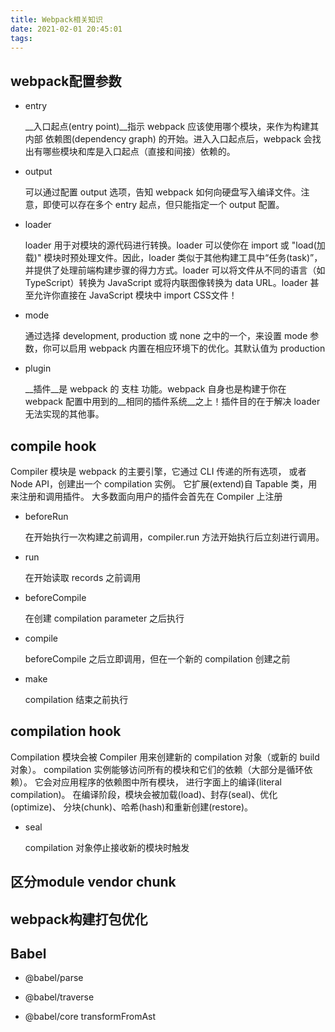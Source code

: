 ```yaml
---
title: Webpack相关知识
date: 2021-02-01 20:45:01
tags:
---
```


## webpack配置参数

* entry

    __入口起点(entry point)__指示 webpack 应该使用哪个模块，来作为构建其内部 依赖图(dependency graph) 的开始。进入入口起点后，webpack 会找出有哪些模块和库是入口起点（直接和间接）依赖的。

* output

    可以通过配置 output 选项，告知 webpack 如何向硬盘写入编译文件。注意，即使可以存在多个 entry 起点，但只能指定一个 output 配置。

* loader

    loader 用于对模块的源代码进行转换。loader 可以使你在 import 或 "load(加载)" 模块时预处理文件。因此，loader 类似于其他构建工具中“任务(task)”，并提供了处理前端构建步骤的得力方式。loader 可以将文件从不同的语言（如 TypeScript）转换为 JavaScript 或将内联图像转换为 data URL。loader 甚至允许你直接在 JavaScript 模块中 import CSS文件！

* mode

    通过选择 development, production 或 none 之中的一个，来设置 mode 参数，你可以启用 webpack 内置在相应环境下的优化。其默认值为 production

* plugin

    __插件__是 webpack 的 支柱 功能。webpack 自身也是构建于你在 webpack 配置中用到的__相同的插件系统__之上！插件目的在于解决 loader 无法实现的其他事。

## compile hook

Compiler 模块是 webpack 的主要引擎，它通过 CLI 传递的所有选项， 或者 Node API，创建出一个 compilation 实例。 它扩展(extend)自 Tapable 类，用来注册和调用插件。 大多数面向用户的插件会首先在 Compiler 上注册

* beforeRun

    在开始执行一次构建之前调用，compiler.run 方法开始执行后立刻进行调用。

* run

    在开始读取 records 之前调用

* beforeCompile 

    在创建 compilation parameter 之后执行

* compile

    beforeCompile 之后立即调用，但在一个新的 compilation 创建之前

* make

    compilation 结束之前执行

##  compilation hook

Compilation 模块会被 Compiler 用来创建新的 compilation 对象（或新的 build 对象）。 compilation 实例能够访问所有的模块和它们的依赖（大部分是循环依赖）。 它会对应用程序的依赖图中所有模块， 进行字面上的编译(literal compilation)。 在编译阶段，模块会被加载(load)、封存(seal)、优化(optimize)、 分块(chunk)、哈希(hash)和重新创建(restore)。

* seal

    compilation 对象停止接收新的模块时触发

## 区分module vendor chunk

## webpack构建打包优化

## Babel

* @babel/parse

* @babel/traverse

* @babel/core 
    transformFromAst